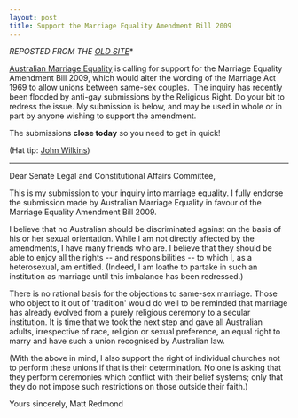 ```yaml
---
layout: post
title: Support the Marriage Equality Amendment Bill 2009
---
```

*REPOSTED FROM THE [OLD SITE](http://wp.me/pmPll-58)**

[Australian Marriage Equality](http://www.australianmarriageequality.com/senatesubmission.htm) is calling for support for the Marriage Equality Amendment Bill 2009, which would alter the wording of the Marriage Act 1969 to allow unions between same-sex couples.  The inquiry has recently been flooded by anti-gay submissions by the Religious Right. Do your bit to redress the issue. My submission is below, and may be used in whole or in part by anyone wishing to support the amendment.

The submissions **close today** so you need to get in quick!

(Hat tip: [John Wilkins](http://droughtresistant.blogspot.com/2009/08/oppose-anti-gays-on-marriage.html.))

---

Dear Senate Legal and Constitutional Affairs Committee,

This is my submission to your inquiry into marriage equality. I fully endorse the submission made by Australian Marriage Equality in favour of the Marriage Equality Amendment Bill 2009.

I believe that no Australian should be discriminated against on the basis of his or her sexual orientation. While I am not directly affected by the amendments, I have many friends who are. I believe that they should be able to enjoy all the rights -- and responsibilities -- to which I, as a heterosexual, am entitled. (Indeed, I am loathe to partake in such an institution as marriage until this imbalance has been redressed.)

There is no rational basis for the objections to same-sex marriage. Those who object to it out of 'tradition' would do well to be reminded that marriage has already evolved from a purely religious ceremony to a secular institution. It is time that we took the next step and gave all Australian adults, irrespective of race, religion or sexual preference, an equal right to marry and have such a union recognised by Australian law.

(With the above in mind, I also support the right of individual churches not to perform these unions if that is their determination. No one is asking that they perform ceremonies which conflict with their belief systems; only that they do not impose such restrictions on those outside their faith.)

Yours sincerely,
Matt Redmond